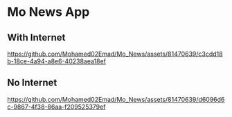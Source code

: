 # Mo News App
## With Internet
https://github.com/Mohamed02Emad/Mo_News/assets/81470639/c3cdd18b-18ce-4a94-a8e6-40238aea18ef
## No Internet
https://github.com/Mohamed02Emad/Mo_News/assets/81470639/d6096d6c-9867-4f38-86aa-f209525379ef
